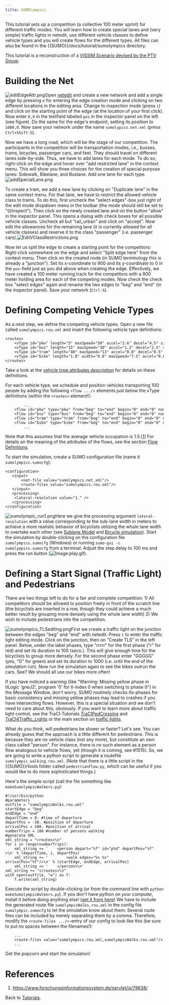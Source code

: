 ```yaml
---
title: SUMOlympics
---
```


This tutorial sets up a competition (a collective 100 meter sprint) for
different traffic modes. You will learn how to create special lanes and
(very simple) traffic lights in netedit, use different vehicle classes
to define vehicle types and you will create flows for the different
types. All files can also be found in the {{SUMO}}/docs/tutorial/sumolympics
directory.

This tutorial is a reconstruction of a [VISSIM Scenario devised
by the PTV Group](https://www.youtube.com/watch?v=IpaNLxrtHOs).

# Building the Net

![editEdgeAttr.png](../images/EditEdgeAttr.png "Editing the location of the edge's startpoint")Open
[netedit](../netedit.md) and create a new network and add a single
edge by pressing `e` for entering the edge creation mode and clicking on
two different locations in the editing area. Change to inspection mode
(press `i`) and click on the starting point of the edge (at the location
of your first click). Now enter `0,0` in the textfield labeled `pos` in
the inspector panel on the left (see figure). Do the same for the edge's
endpoint, setting its position to `1000,0`. Now save your network under
the name `sumolypics.net.xml` (press `Ctrl+Shift-S`).

Now we have a long road, which will be the stage of our competition. The
participants in the competition will be transportation modes, i.e.,
busses, trams, bicycles, passenger cars, and feet. They should travel on
different lanes side-by-side. Thus, we have to add lanes for each mode.
To do so, right-click on the edge and hover over "add restricted lane"
in the context menu. This will show you three choices for the creation
of special purpose lanes: Sidewalk, Bikelane, and Buslane. Add one lane
for each type. ![addSpecialLane.png](../images/AddSpecialLane.png
"Adding special lanes")

To create a tram, we add a new lane by clicking on "Duplicate lane" in
the same context menu. For that lane, we have to restrict the allowed
vehicle class to trams. To do this, first uncheck the "select edges"-box
just right of the edit mode dropdown menu in the toolbar (the mode
should still be set to "(i)Inspect"). Then click on the newly created
lane and on the button "allow" in the inspector panel. This opens a
dialog with check boxes for all possible vehicle classes. Uncheck all
but "rail_urban" and click on "accept". Now edit the allowances for the
remaining lane (it is currently allowed for all vehicle classes) and
reserve it to the class "passenger" (i.e. passenger
cars).![EditVClassRestrictions.png](../images/EditVClassRestrictions.png
"Editing vehicle class restrictions")

Now let us split the edge to create a starting point for the
competitors: Right-click somewhere on the edge and select "Split edge
here" from the context menu. Then click on the created node (in SUMO
terminology this is already a "junction"). Set its x-coordinate to 900
and its y-coordinate to 0 in the `pos`-field just as you did above when
creating the edge. Effectively, we have created a 100 meter running
track for the competitors with a 900 meter holding area for each of the
competing modes. Now check the check box "select edges" again and rename
the two edges to "beg" and "end" (in the inspector panel). Save your
network (`Ctrl-S`).

# Defining Competing Vehicle Types

As a next step, we define the competing vehicle types. Open a new file
called `sumolympics.rou.xml` and insert the following vehicle type
definitions:

```
<routes>
    <vType id="pkw" length="5" maxSpeed="50" accel="2.6" decel="4.5" sigma="0.2" speedDev="0.2" vClass="passenger"/>
    <vType id="bus" length="15" maxSpeed="30" accel="1.2" decel="2.5" sigma="0.1" speedDev="0.1" vClass="bus"/>
    <vType id="tram" length="40" maxSpeed="13" accel="0.8" decel="0.5" sigma="0.1" speedDev="0.1" vClass="rail_urban"/>
    <vType id="bike" length="1.8" width="0.8" maxSpeed="7.5" accel="0.8" decel="1.5" sigma="0.5" speedDev="0.5" vClass="bicycle"/>
</routes>
```

Take a look at the [vehicle type attributes
description](../Definition_of_Vehicles,_Vehicle_Types,_and_Routes.md#vehicle_types)
for details on these definitions.

For each vehicle type, we schedule and position vehicles transporting
100 people by adding the following `<flow .../>` elements just below the
vType definitions (within the `<routes>` element\!):

```
        ...
    <flow id="pkw" type="pkw" from="beg" to="end" begin="0" end="0" number="66" departPos="last"/>
    <flow id="bus" type="bus" from="beg" to="end" begin="0" end="0" number="5" departPos="last"/>
    <flow id="tram" type="tram" from="beg" to="end" begin="0" end="0" number="2" departPos="last"/>
    <flow id="bike" type="bike" from="beg" to="end" begin="0" end="0" number="100" departPos="last"/>
        ...
```

Note that this assumes that the average vehicle occupation is 1.5.[\[1\]](#references)
For details on the meaning of the attributes of the flows, see the
section [Flow
Definitions](../Demand/Shortest_or_Optimal_Path_Routing.md#flow_definitions).

To start the simulation, create a SUMO configuration file (name it
`sumolympics.sumocfg`):

```
<configuration>
   <input>
       <net-file value="sumolympics.net.xml"/>
       <route-files value="sumolympics.rou.xml"/>
   </input>
   <processing>
    <lateral-resolution value="1." />
   </processing>
</configuration>
```

![sumolympic_run1.png](../images/Sumolympic_run1.png "First test run without pedestrians and start signals")Here
we give the processing argument `lateral-resolution` with a value
corresponding to the sub-lane width in meters to achieve a more
realistic behavior of bicyclists utilizing the whole lane width to
overtake each other (see [Sublane
Model](../Simulation/SublaneModel.md) and [Bicycle
simulation](../Simulation/Bicycles.md)). Start the simulation by
double-clicking on the configuration file `sumolympics.sumocfg`
(Windows) or running `sumo-gui -c sumolympics.sumocfg` from a terminal.
Adjust the step delay to 100 ms and press the run button
(![Image:play.gif](../images/Play.gif "Image:play.gif")).

# Defining a Start Signal (Traffic Light) and Pedestrians

There are two things left to do for a fair and complete competition: 1)
All competitors should be allowed to position freely in front of the
scratch line (the bicyclists are inserted in a row, though they could
achieve a much better result by grouping more densely using the whole
lane width) 2) We wish to include pedestrians into the competition.

![sumolympics_TLSediting.png](../images/Sumolympics_TLSediting.png
"Editing traffic lights")First we create a traffic light on the
junction between the edges "beg" and "end" with netedit: Press `t` to
enter the traffic light editing mode. Click on the junction, then on
"Create TLS" in the left panel. Below, under the label phases, type
"rrrrr" for the first phase ("r" for red) and set its duration to 100
(secs.). This will give enough time for the bicyclists to group more
densely. For the second phase enter "GGGGG" (yes, "G" for green) and set
its duration to 1000 (i.e. until the end of the simulation run). Now run
the simulation again to see the bikes outrun the cars. See? We should
all use our bikes more often\!

If you have noticed a warning (like "Warning: Missing yellow phase in
tlLogic 'gneJ2', program '0' for tl-index 0 when switching to phase 0")
in the Message Window, don't worry. SUMO routinely checks tls-phases for
basic consistency and missing yellow phases may lead to crashes if you
have intersecting flows. However, this is a special situation and we
don't need to care about this, obviously. If you want to learn more
about traffic light control, see the TraCI-Tutorials
[TraCIPedCrossing](TraCIPedCrossing.md) and
[TraCI4Traffic_Lights](TraCI4Traffic_Lights.md) or
the main section on [traffic
lights](../Simulation/Traffic_Lights.md).

What do you think, will pedestrians be slower or faster? Let's see. You
can already guess that the approach is a little different for
pedestrians. This is because they are no vehicle class (not any more),
but constitute an own class called "person". For instance, there is no
such element as a person flow analogous to vehicle flows, yet (though it
is coming, see #1515). So, we are going to write a python script to generate
a routefile `sumolympic_walking.rou.xml`. (Note that there is a little
script in the {{SUMO}}/tools folder called `pedestrianFlow.py`, which can be
useful if you would like to do more sophisticated things.)

Here's the simple script (call the file something like
`makeSumolympicWalkers.py`):

```
#!/usr/bin/python
#parameters
outfile = "sumolympicWalks.rou.xml"
startEdge = "beg"
endEdge = "end"
departTime = 0. #time of departure
departPos = -30. #position of departure
arrivalPos = 100. #position of arrival
numberTrips = 100 #number of persons walking
#generate XML
xml_string = "<routes>\n"  
for i in range(numberTrips):
    xml_string += '    <person depart="%f" id="p%d" departPos="%f" >\n' % (departTime, i, departPos)
    xml_string += '        <walk edges="%s %s" arrivalPos="%f"/>\n' % (startEdge, endEdge, arrivalPos)
    xml_string += '    </person>\n'
xml_string += "</routes>\n"
with open(outfile, "w") as f:
    f.write(xml_string)
```

Execute the script by double-clicking (or from the command line with
`python makeSumolympicWalkers.py`). If you don't have python on your
computer, install it before doing anything else\!
([get it from here](https://www.python.org/downloads/)) We have to
include the generated route file `sumolympicWalks.rou.xml` in the config
file `sumolympic.sumocfg` to let the simulation know about them. Several
route files can be included by merely separating them by a comma.
Therefore, modify the `<route-files .../>`-entry of our config to look
like this (be sure to put no spaces between the filenames\!):

```
    ...
    <route-files value="sumolympics.rou.xml,sumolympicWalks.rou.xml"/>
    ...
```

Get the popcorn and start the simulation\!

# References

1.  <https://www.forschungsinformationssystem.de/servlet/is/79638/>

Back to [Tutorials](index.md).